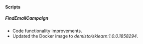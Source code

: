 #### Scripts
##### FindEmailCampaign
- Code functionality improvements.
- Updated the Docker image to *demisto/sklearn:1.0.0.1858294*.